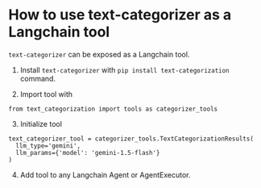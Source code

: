 # How to use text-categorizer as a Langchain tool

`text-categorizer` can be exposed as a Langchain tool.

1. Install `text-categorizer` with `pip install text-categorization` command.

2. Import tool with
```
from text_categorization import tools as categorizer_tools
```

3. Initialize tool

```
text_categorizer_tool = categorizer_tools.TextCategorizationResults(
  llm_type='gemini',
  llm_params={'model': 'gemini-1.5-flash'}
)
```

4. Add tool to any Langchain Agent or AgentExecutor.
